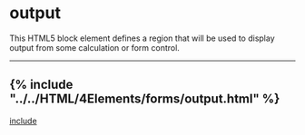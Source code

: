 # output

This HTML5 block element defines a region that will be used to display output from some calculation or form control.

---

{% include "../../HTML/4Elements/forms/output.html" %}
---
[include](../../HTML/4Elements/forms/output.html)


